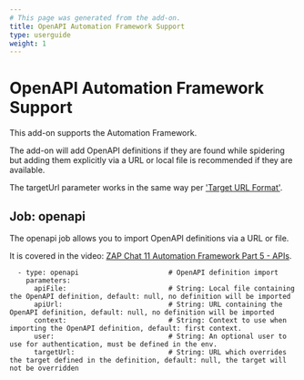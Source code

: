 ```yaml
---
# This page was generated from the add-on.
title: OpenAPI Automation Framework Support
type: userguide
weight: 1
---
```


# OpenAPI Automation Framework Support

This add-on supports the Automation Framework.   

The add-on will add OpenAPI definitions if they are found while spidering but adding them explicitly via a URL or local file is recommended if they are available.   

The targetUrl parameter works in the same way per ['Target URL Format'](/docs/desktop/addons/openapi-support/).

## Job: openapi

The openapi job allows you to import OpenAPI definitions via a URL or file.

It is covered in the video: [ZAP Chat 11 Automation Framework Part 5 - APIs](https://youtu.be/xuP00Ri460k).

```
  - type: openapi                      # OpenAPI definition import
    parameters:
      apiFile:                         # String: Local file containing the OpenAPI definition, default: null, no definition will be imported
      apiUrl:                          # String: URL containing the OpenAPI definition, default: null, no definition will be imported
      context:                         # String: Context to use when importing the OpenAPI definition, default: first context.
      user:                            # String: An optional user to use for authentication, must be defined in the env.
      targetUrl:                       # String: URL which overrides the target defined in the definition, default: null, the target will not be overridden
```
